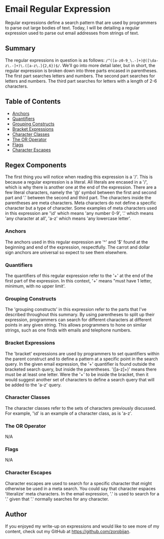# Email Regular Expression

Regular expressions define a search pattern that are used by programmers to parse out large bodies of text. Today, I will be detailing a regular expression used to parse out email addresses from strings of text.
## Summary

The regular expressions in question is as follows: `/^([a-z0-9_\.-]+)@([\da-z\.-]+)\.([a-z\.]{2,6})$/`. We'll go into more detail later, but in short, the regular expression is broken down into three parts encased in parentheses. The first part searches letters and numbers. The second part searches for letters and numbers. The third part searches for letters with a length of 2-6 characters. 

## Table of Contents

- [Anchors](#anchors)
- [Quantifiers](#quantifiers)
- [Grouping Constructs](#grouping-constructs)
- [Bracket Expressions](#bracket-expressions)
- [Character Classes](#character-classes)
- [The OR Operator](#the-or-operator)
- [Flags](#flags)
- [Character Escapes](#character-escapes)

## Regex Components

The first thing you will notice when reading this expression is a '/'. This is because a regular expression is a literal. All literals are encased in a '/', which is why there is another one at the end of the expression. There are a few literal characters, namely the '@' symbol between the first and second part and '.' between the second and third part. The characters inside the parentheses are meta characters. Meta characters do not define a specific character but a type of character. Some examples of meta characters used in this expression are '\d' which means 'any number 0-9', '.' which means 'any character at all', 'a-z' which means 'any lowercase letter'.

### Anchors

The anchors used in this regular expression are '^' and '$' found at the beginning and end of the expression, respectfully. The carrot and dollar sign anchors are universal so expect to see them elsewhere. 

### Quantifiers

The quantifiers of this regular expression refer to the '+' at the end of the first part of the expression. In this context, '+' means "must have 1 letter, minimum, with no upper limit'. 

### Grouping Constructs

The 'grouping constructs' in this expression refer to the parts that I've described throughout this summary. By using parentheses to split up their expression, programmers can search for different characters at different points in any given string. This allows programmers to hone on similar strings, such as one finds with emails and telephone numbers.

### Bracket Expressions

The 'bracket' expressions are used by programmers to set quantifiers within the parent construct and to define a pattern at a specific point in the search query. In the given email expression, the '+' quantifier is found outside the bracketed search query, but inside the parentheses. '([a-z]+)' means there must be at least one letter. Were the '+' to be inside the bracket, then it would suggest another set of characters to define a search query that will be added to the 'a-z' query. 

### Character Classes

The character classes refer to the sets of characters previously discussed. For example, '\d' is an example of a character class, as is 'a-z'. 

### The OR Operator 

N/A

### Flags

N/A

### Character Escapes

Character escapes are used to search for a specific character that might otherwise be used in a meta search. You could say that character espaces 'literalize' meta characters. In the email expression, '\.' is used to search for a '.' given that '.' normally searches for any character.

## Author

If you enjoyed my write-up on expressions and would like to see more of my content, check out my GitHub at https://github.com/zorobijan.
